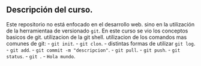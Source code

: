 ## Descripción del curso.
Este repositorio no está enfocado en el desarrollo web. sino en la utilización de la herramientaa de versionado `git`.
En este curso se vio los conceptos basicos de git.
utilizacion de la git shell.
utilizacion de los comandos mas comunes de git:
    - `git init`.
    - `git clon`.
    - distintas formas de utilizar  `git log`.
    - `git add`.
    - `git commit -m "descripcion"`.
    - `git pull`.
    - `git push`.
    - `git status`.
    - `git `.
    - ```Hola mundo```.